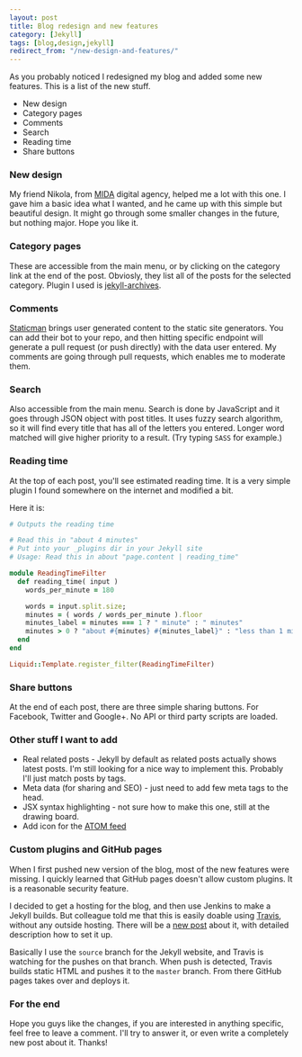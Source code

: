 ```yaml
---
layout: post
title: Blog redesign and new features
category: [Jekyll]
tags: [blog,design,jekyll]
redirect_from: "/new-design-and-features/"
---
```


As you probably noticed I redesigned my blog and added some new features.
This is a list of the new stuff.

* New design
* Category pages
* Comments
* Search
* Reading time
* Share buttons

<!--more-->

### New design

My friend Nikola, from [MIDA](http://mida.rs) digital agency, helped me a lot with this one.
I gave him a basic idea what I wanted, and he came up with this simple but beautiful design.
It might go through some smaller changes in the future, but nothing major.
Hope you like it.

### Category pages

These are accessible from the main menu, or by clicking on the category link at the end of the post.
Obviosly, they list all of the posts for the selected category.
Plugin I used is [jekyll-archives](https://github.com/jekyll/jekyll-archives).

### Comments

[Staticman](https://staticman.net/) brings user generated content to the static site generators.
You can add their bot to your repo, and then hitting specific endpoint will
generate a pull request (or push directly) with the data user entered.
My comments are going through pull requests, which enables me to moderate them.

### Search

Also accessible from the main menu. Search is done by JavaScript and it
goes through JSON object with post titles.
It uses fuzzy search algorithm, so it will find every title
that has all of the letters you entered.
Longer word matched will give higher priority to a result.
(Try typing `SASS` for example.)


### Reading time

At the top of each post, you'll see estimated reading time.
It is a very simple plugin I found somewhere on the internet and modified a bit.

Here it is:

```ruby
# Outputs the reading time

# Read this in "about 4 minutes"
# Put into your _plugins dir in your Jekyll site
# Usage: Read this in about "page.content | reading_time"

module ReadingTimeFilter
  def reading_time( input )
    words_per_minute = 180

    words = input.split.size;
    minutes = ( words / words_per_minute ).floor
    minutes_label = minutes === 1 ? " minute" : " minutes"
    minutes > 0 ? "about #{minutes} #{minutes_label}" : "less than 1 minute"
  end
end

Liquid::Template.register_filter(ReadingTimeFilter)
```

### Share buttons

At the end of each post, there are three simple sharing buttons.
For Facebook, Twitter and Google+. No API or third party scripts are loaded.

### Other stuff I want to add

* Real related posts - Jekyll by default as related posts actually shows latest posts.
I'm still looking for a nice way to implement this.
Probably I'll just match posts by tags.
* Meta data (for sharing and SEO) - just need to add few meta tags to the head.
* JSX syntax highlighting - not sure how to make this one, still at the drawing board.
* Add icon for the [ATOM feed](/atom.xml)

### Custom plugins and GitHub pages

When I first pushed new version of the blog, most of the new features were missing.
I quickly learned that GitHub pages doesn't allow custom plugins.
It is a reasonable security feature.

I decided to get a hosting for the blog, and then use Jenkins to make a Jekyll builds.
But colleague told me that this is easily doable using [Travis](https://travis-ci.org/),
without any outside hosting.
There will be a [new post](/travis-jekyll-and-github-pages/) about it, with detailed description how to set it up.

Basically I use the `source` branch for the Jekyll website, and Travis is watching for the pushes on that branch.
When push is detected, Travis builds static HTML and pushes it to the `master` branch.
From there GitHub pages takes over and deploys it.

### For the end

Hope you guys like the changes, if you are interested in anything specific, feel free to leave a comment.
I'll try to answer it, or even write a completely new post about it. Thanks!
